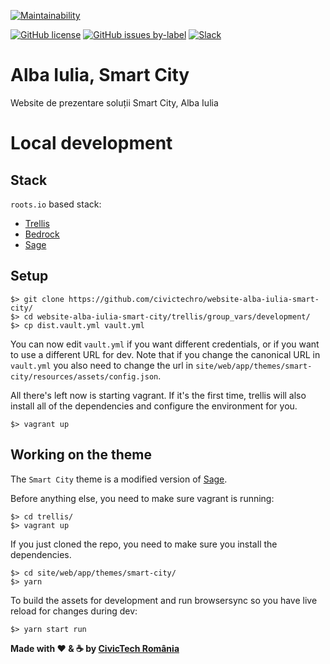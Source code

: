 [![Maintainability](https://api.codeclimate.com/v1/badges/61f3f8272ea22b993a52/maintainability)](https://codeclimate.com/github/civictechro/website-alba-iulia-smart-city/maintainability)

[![GitHub license](https://img.shields.io/github/license/civictechro/website-alba-iulia-smart-city.svg)](https://github.com/civictechro/website-alba-iulia-smart-city/blob/master/LICENSE) [![GitHub issues by-label](https://img.shields.io/github/issues-raw/civictechro/website-alba-iulia-smart-city/help%20wanted.svg)](https://github.com/civictechro/website-alba-iulia-smart-city/issues) [![Slack](https://img.shields.io/badge/slack-%23team--alba--iulia-green.svg)](https://civictechro.slack.com/messages/C4Y24QL7M/) 


# Alba Iulia, Smart City
Website de prezentare soluții Smart City, Alba Iulia

# Local development

## Stack
`roots.io` based stack:
- [Trellis](https://github.com/roots/trellis)
- [Bedrock](https://github.com/roots/bedrock)
- [Sage](https://github.com/roots/sage)

## Setup

```
$> git clone https://github.com/civictechro/website-alba-iulia-smart-city/
$> cd website-alba-iulia-smart-city/trellis/group_vars/development/
$> cp dist.vault.yml vault.yml
```
You can now edit `vault.yml` if you want different credentials, or if you want to use a different URL for dev. Note that if you change the canonical URL in `vault.yml` you also need to change the url in `site/web/app/themes/smart-city/resources/assets/config.json`.

All there's left now is starting vagrant. If it's the first time, trellis will also install all of the dependencies and configure the environment for you. 

```
$> vagrant up
```

## Working on the theme

The `Smart City` theme is a modified version of [Sage](https://github.com/roots/sage). 

Before anything else, you need to make sure vagrant is running:

```
$> cd trellis/
$> vagrant up
```

If you just cloned the repo, you need to make sure you install the dependencies.

```
$> cd site/web/app/themes/smart-city/
$> yarn
```

To build the assets for development and run browsersync so you have live reload for changes during dev:

```
$> yarn start run
```

**Made with :heart: & :coffee: by [CivicTech România](https://civictech.ro/)**
